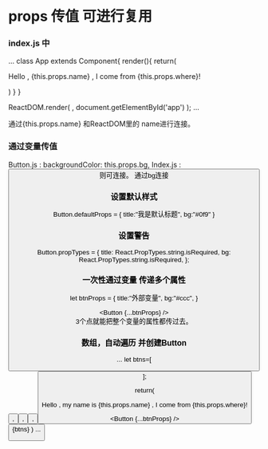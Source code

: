 # props 传值    可进行复用


### index.js 中
...
class App extends Component{
    render(){
        return(
            <p>Hello , {this.props.name} , I come from {this.props.where}!</p>
        )
    }
}

ReactDOM.render(
    <App name="zhouxuan" where="China"/>,
    document.getElementById('app')
);
...

通过{this.props.name}  和ReactDOM里的  name进行连接。




### 通过变量传值   
  Button.js :  backgroundColor: this.props.bg,
  Index.js :   <Button title="myButton" bg="#2db7f5"/>
  则可连接。    通过bg连接




### 设置默认样式
  Button.defaultProps = {
      title:"我是默认标题",
      bg:"#0f9"
  }


### 设置警告
Button.propTypes = {
    title: React.PropTypes.string.isRequired,
    bg: React.PropTypes.string.isRequired,
};


### 一次性通过变量  传递多个属性
let btnProps = {
    title:"外部变量",
    bg:"#ccc",
}

<Button {...btnProps} />          
3个点就能把整个变量的属性都传过去。


### 数组，自动遍历  并创建Button
...
let btns=[
    <Button key="1" />,
    <Button key="2" />,
    <Button key="3" />,
    <Button key="4" />
];


return(
    <div>
        <p>Hello , my name is {this.props.name} , I come from {this.props.where}!</p>
        <Button {...btnProps} />
        <Button />
        {btns}
    </div>
)
...
